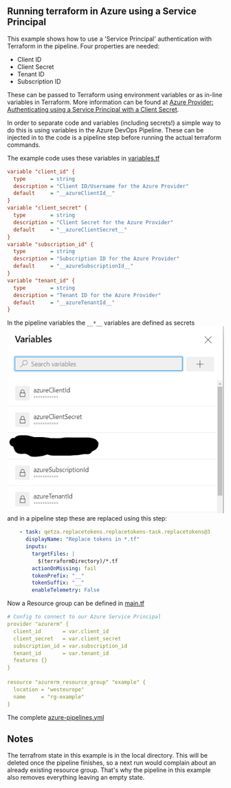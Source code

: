 ## Running terraform in Azure using a Service Principal

This example shows how to use a 'Service Principal' authentication with Terraform in the pipeline. Four properties are needed:
- Client ID
- Client Secret
- Tenant ID
- Subscription ID

These can be passed to Terraform using environment variables or as in-line variables in Terraform. More information can be found at <a href="https://registry.terraform.io/providers/hashicorp/azurerm/latest/docs/guides/service_principal_client_secret#configuring-the-service-principal-in-terraform">Azure Provider: Authenticating using a Service Principal with a Client Secret</a>.

In order to separate code and variables (including secrets!) a simple way to do this is using variables in the Azure DevOps Pipeline. These can be injected in to the code is a pipeline step before running the actual terraform commands.

The example code uses these variables in [variables.tf](./variables.tf)
``` ini
variable "client_id" {
  type        = string
  description = "Client ID/Username for the Azure Provider"
  default     = "__azureClientId__"
}
variable "client_secret" {
  type        = string
  description = "Client Secret for the Azure Provider"
  default     = "__azureClientSecret__"
}
variable "subscription_id" {
  type        = string
  description = "Subscription ID for the Azure Provider"
  default     = "__azureSubscriptionId__"
}
variable "tenant_id" {
  type        = string
  description = "Tenant ID for the Azure Provider"
  default     = "__azureTenantId__"
}
```
In the pipeline variables the ```__*__``` variables are defined as secrets
<img src="azure-pipeline-variables.png">
and in a pipeline step these are replaced using this step:
``` yaml
    - task: qetza.replacetokens.replacetokens-task.replacetokens@3
      displayName: "Replace tokens in *.tf"
      inputs:
        targetFiles: |
          $(terraformDirectory)/*.tf
        actionOnMissing: fail
        tokenPrefix: "__"
        tokenSuffix: "__"
        enableTelemetry: False
```
Now a Resource group can be defined in [main.tf](./main.tf)
``` yaml
# Config to connect to our Azure Service Principal
provider "azurerm" {
  client_id       = var.client_id
  client_secret   = var.client_secret
  subscription_id = var.subscription_id
  tenant_id       = var.tenant_id
  features {}
}

resource "azurerm_resource_group" "example" {
  location = "westeurope"
  name     = "rg-example"
}
```
The complete [azure-pipelines.yml](./azure-pipelines.yml)
## Notes
The terrafrom state in this example is in the local directory. This will be deleted once the pipeline finishes, so a next run would complain about an already existing resource group. That's why the pipeline in this example also removes everything leaving an empty state.


